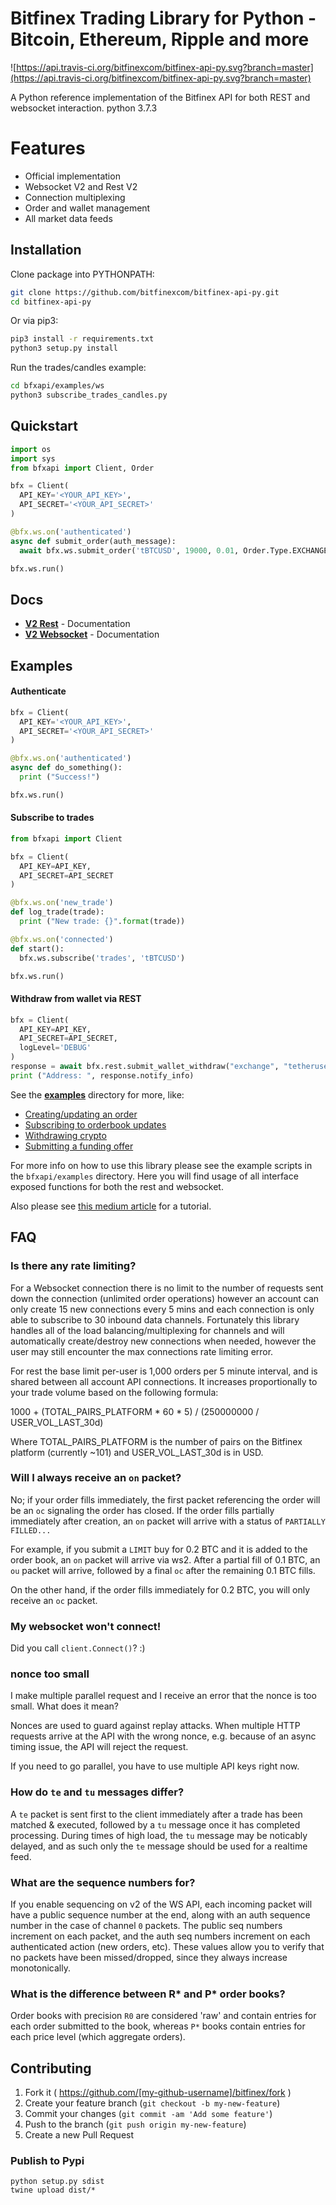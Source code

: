 # Bitfinex Trading Library for Python - Bitcoin, Ethereum, Ripple and more

![https://api.travis-ci.org/bitfinexcom/bitfinex-api-py.svg?branch=master](https://api.travis-ci.org/bitfinexcom/bitfinex-api-py.svg?branch=master)

A Python reference implementation of the Bitfinex API for both REST and websocket interaction.
python 3.7.3
# Features
- Official implementation
- Websocket V2 and Rest V2
- Connection multiplexing
- Order and wallet management
- All market data feeds

## Installation

Clone package into PYTHONPATH:
```sh
git clone https://github.com/bitfinexcom/bitfinex-api-py.git
cd bitfinex-api-py
```

Or via pip3:
```sh
pip3 install -r requirements.txt
python3 setup.py install
```

Run the trades/candles example:
```sh
cd bfxapi/examples/ws
python3 subscribe_trades_candles.py
```

## Quickstart

```python
import os
import sys
from bfxapi import Client, Order

bfx = Client(
  API_KEY='<YOUR_API_KEY>',
  API_SECRET='<YOUR_API_SECRET>'
)

@bfx.ws.on('authenticated')
async def submit_order(auth_message):
  await bfx.ws.submit_order('tBTCUSD', 19000, 0.01, Order.Type.EXCHANGE_MARKET)

bfx.ws.run()
```

## Docs

* <b>[V2 Rest](docs/rest_v2.md)</b> - Documentation
* <b>[V2 Websocket](docs/ws_v2.md)</b> - Documentation

## Examples

#### Authenticate

```python
bfx = Client(
  API_KEY='<YOUR_API_KEY>',
  API_SECRET='<YOUR_API_SECRET>'
)

@bfx.ws.on('authenticated')
async def do_something():
  print ("Success!")

bfx.ws.run()
```

#### Subscribe to trades

```python
from bfxapi import Client

bfx = Client(
  API_KEY=API_KEY,
  API_SECRET=API_SECRET
)

@bfx.ws.on('new_trade')
def log_trade(trade):
  print ("New trade: {}".format(trade))

@bfx.ws.on('connected')
def start():
  bfx.ws.subscribe('trades', 'tBTCUSD')

bfx.ws.run()
```

#### Withdraw from wallet via REST

```python
bfx = Client(
  API_KEY=API_KEY,
  API_SECRET=API_SECRET,
  logLevel='DEBUG'
)
response = await bfx.rest.submit_wallet_withdraw("exchange", "tetheruse", 5, "0xc5bbb852f82c24327693937d4012f496cff7eddf")
print ("Address: ", response.notify_info)
```
See the <b>[examples](https://github.com/bitfinexcom/bitfinex-api-py/tree/master/examples)</b> directory for more, like:

- [Creating/updating an order](https://github.com/bitfinexcom/bitfinex-api-py/blob/master/bfxapi/examples/ws/send_order.py)
- [Subscribing to orderbook updates](https://github.com/bitfinexcom/bitfinex-api-py/blob/master/bfxapi/examples/ws/resubscribe_orderbook.py)
- [Withdrawing crypto](https://github.com/bitfinexcom/bitfinex-api-py/blob/master/bfxapi/examples/rest/transfer_wallet.py)
- [Submitting a funding offer](https://github.com/bitfinexcom/bitfinex-api-py/blob/master/bfxapi/examples/rest/create_funding.py)

For more info on how to use this library please see the example scripts in the `bfxapi/examples` directory. Here you will find usage of all interface exposed functions for both the rest and websocket.

Also please see [this medium article](https://medium.com/@Bitfinex/15f201ad20d4) for a tutorial.

## FAQ

### Is there any rate limiting?

For a Websocket connection there is no limit to the number of requests sent down the connection (unlimited order operations) however an account can only create 15 new connections every 5 mins and each connection is only able to subscribe to 30 inbound data channels. Fortunately this library handles all of the load balancing/multiplexing for channels and will automatically create/destroy new connections when needed, however the user may still encounter the max connections rate limiting error.

For rest the base limit per-user is 1,000 orders per 5 minute interval, and is shared between all account API connections. It increases proportionally to your trade volume based on the following formula:

1000 + (TOTAL_PAIRS_PLATFORM * 60 * 5) / (250000000 / USER_VOL_LAST_30d)

Where TOTAL_PAIRS_PLATFORM is the number of pairs on the Bitfinex platform (currently ~101) and USER_VOL_LAST_30d is in USD.

### Will I always receive an `on` packet?

No; if your order fills immediately, the first packet referencing the order will be an `oc` signaling the order has closed. If the order fills partially immediately after creation, an `on` packet will arrive with a status of `PARTIALLY FILLED...`

For example, if you submit a `LIMIT` buy for 0.2 BTC and it is added to the order book, an `on` packet will arrive via ws2. After a partial fill of 0.1 BTC, an `ou` packet will arrive, followed by a final `oc` after the remaining 0.1 BTC fills.

On the other hand, if the order fills immediately for 0.2 BTC, you will only receive an `oc` packet.

### My websocket won't connect!

Did you call `client.Connect()`? :)

### nonce too small

I make multiple parallel request and I receive an error that the nonce is too small. What does it mean?

Nonces are used to guard against replay attacks. When multiple HTTP requests arrive at the API with the wrong nonce, e.g. because of an async timing issue, the API will reject the request.

If you need to go parallel, you have to use multiple API keys right now.

### How do `te` and `tu` messages differ?

A `te` packet is sent first to the client immediately after a trade has been matched & executed, followed by a `tu` message once it has completed processing. During times of high load, the `tu` message may be noticably delayed, and as such only the `te` message should be used for a realtime feed.

### What are the sequence numbers for?

If you enable sequencing on v2 of the WS API, each incoming packet will have a public sequence number at the end, along with an auth sequence number in the case of channel `0` packets. The public seq numbers increment on each packet, and the auth seq numbers increment on each authenticated action (new orders, etc). These values allow you to verify that no packets have been missed/dropped, since they always increase monotonically.

### What is the difference between R* and P* order books?

Order books with precision `R0` are considered 'raw' and contain entries for each order submitted to the book, whereas `P*` books contain entries for each price level (which aggregate orders).


## Contributing

1. Fork it ( https://github.com/[my-github-username]/bitfinex/fork )
2. Create your feature branch (`git checkout -b my-new-feature`)
3. Commit your changes (`git commit -am 'Add some feature'`)
4. Push to the branch (`git push origin my-new-feature`)
5. Create a new Pull Request

### Publish to Pypi

```
python setup.py sdist
twine upload dist/*
```
